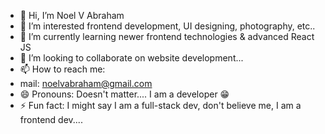 - 👋 Hi, I’m Noel V Abraham
- 👀 I’m interested frontend development, UI designing, photography, etc..
- 🌱 I’m currently learning newer frontend technologies & advanced React JS
- 💞️ I’m looking to collaborate on website development...
- 📫 How to reach me:
- mail: noelvabraham@gmail.com
- 😄 Pronouns: Doesn't matter.... I am a developer 😁
- ⚡ Fun fact: I might say I am a full-stack dev, don't believe me, I am a frontend dev....

<!---
overthinker-pro/overthinker-pro is a ✨ special ✨ repository because its `README.md` (this file) appears on your GitHub profile.
You can click the Preview link to take a look at your changes.
--->
